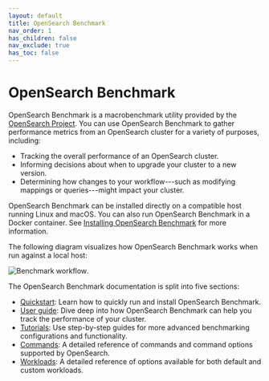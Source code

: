```yaml
---
layout: default
title: OpenSearch Benchmark
nav_order: 1
has_children: false
nav_exclude: true
has_toc: false
---
```


# OpenSearch Benchmark

OpenSearch Benchmark is a macrobenchmark utility provided by the [OpenSearch Project](https://github.com/opensearch-project). You can use OpenSearch Benchmark to gather performance metrics from an OpenSearch cluster for a variety of purposes, including:

- Tracking the overall performance of an OpenSearch cluster.
- Informing decisions about when to upgrade your cluster to a new version.
- Determining how changes to your workflow---such as modifying mappings or queries---might impact your cluster.

OpenSearch Benchmark can be installed directly on a compatible host running Linux and macOS. You can also run OpenSearch Benchmark in a Docker container. See [Installing OpenSearch Benchmark]({{site.url}}{{site.baseurl}}/benchmark/installing-benchmark/) for more information.

The following diagram visualizes how OpenSearch Benchmark works when run against a local host:

![Benchmark workflow]({{site.url}}{{site.baseurl}}/images/benchmark/OSB-workflow.png).

The OpenSearch Benchmark documentation is split into five sections:

- [Quickstart]({{site.url}}{{site.baseurl}}/benchmark/quickstart/): Learn how to quickly run and install OpenSearch Benchmark.
- [User guide]({{site.url}}{{site.baseurl}}/benchmark/user-guide/index/): Dive deep into how OpenSearch Benchmark can help you track the performance of your cluster.
- [Tutorials]({{site.url}}{{site.baseurl}}/benchmark/tutorials/index/): Use step-by-step guides for more advanced benchmarking configurations and functionality.
- [Commands]({{site.url}}{{site.baseurl}}/benchmark/commands/index/): A detailed reference of commands and command options supported by OpenSearch.
- [Workloads]({{site.url}}{{site.baseurl}}/benchmark/workloads/index/): A detailed reference of options available for both default and custom workloads.




